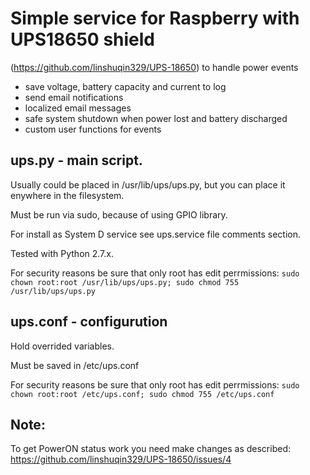 # Simple service for Raspberry with UPS18650 shield 
(https://github.com/linshuqin329/UPS-18650) to handle power events


* save voltage, battery capacity and current to log
* send email notifications 
* localized email messages 
* safe system shutdown when power lost and battery discharged 
* custom user functions for events 


## ups.py - main script. 
Usually could be placed in /usr/lib/ups/ups.py, but you can place it enywhere in the filesystem. 

Must be run via sudo, because of using GPIO library.

For install as System D service see ups.service file comments section.

Tested with Python 2.7.x. 

For security reasons be sure that only root has edit perrmissions: 
`sudo chown root:root /usr/lib/ups/ups.py; sudo chmod 755 /usr/lib/ups/ups.py`



## ups.conf - configurution
Hold overrided variables.

Must be saved in /etc/ups.conf

For security reasons be sure that only root has edit perrmissions:
`sudo chown root:root /etc/ups.conf; sudo chmod 755 /etc/ups.conf`




## Note:
To get PowerON status work you need make changes as described:
https://github.com/linshuqin329/UPS-18650/issues/4
